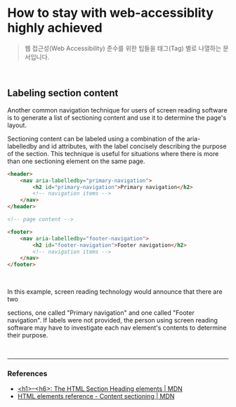 # How to stay with web-accessiblity highly achieved

> 웹 접근성(Web Accessibility) 준수를 위한 팁들을 태그(Tag) 별로 나열하는 문서입니다.

<br>

## Labeling section content

Another common navigation technique for users of screen reading software is to generate a list of sectioning content and use it to determine the page's layout.

Sectioning content can be labeled using a combination of the aria-labelledby and id attributes, with the label concisely describing the purpose of the section. This technique is useful for situations where there is more than one sectioning element on the same page.

```html
<header>
	<nav aria-labelledby="primary-navigation">
		<h2 id="primary-navigation">Primary navigation</h2>
		<!-- navigation items -->
	</nav>
</header>

<!-- page content -->

<footer>
	<nav aria-labelledby="footer-navigation">
		<h2 id="footer-navigation">Footer navigation</h2>
		<!-- navigation items -->
	</nav>
</footer>
```

<br>

In this example, screen reading technology would announce that there are two <nav> sections, one called "Primary navigation" and one called "Footer navigation". If labels were not provided, the person using screen reading software may have to investigate each nav element's contents to determine their purpose.

<br>

---

### References

- [\<h1\>–\<h6\>: The HTML Section Heading elements | MDN](https://developer.mozilla.org/en-US/docs/Web/HTML/Element/Heading_Elements)
- [HTML elements reference - Content sectioning | MDN](https://developer.mozilla.org/en-US/docs/Web/HTML/Element#Content_sectioning)
